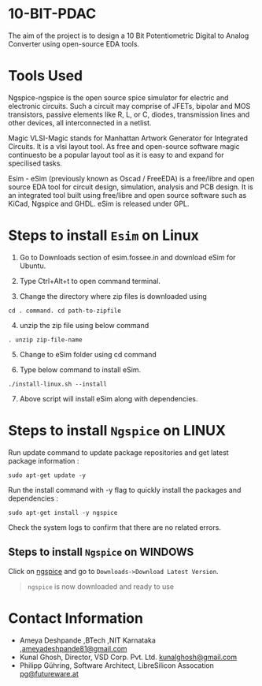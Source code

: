 # 10-BIT-PDAC
The aim of the project is to design a 10 Bit Potentiometric Digital to Analog Converter using open-source EDA tools.

# Tools Used

Ngspice-ngspice is the open source spice simulator for electric and electronic circuits. Such a circuit may comprise of JFETs, bipolar and MOS transistors, passive elements like R, L, or C, diodes, transmission lines and other devices, all interconnected in a netlist.

Magic VLSI-Magic stands for Manhattan Artwork Generator for Integrated Circuits. It is a vlsi layout tool. As free and open-source software magic continuesto be a popular layout tool as it is easy to and expand for specilised tasks.

Esim - eSim (previously known as Oscad / FreeEDA) is a free/libre and open source EDA tool for circuit design, simulation, analysis and PCB design. It is an integrated tool built using free/libre and open source software such as KiCad, Ngspice and GHDL. eSim is released under GPL.

# Steps to install ```Esim``` on Linux
1. Go to Downloads section of esim.fossee.in and download eSim for Ubuntu.

2. Type Ctrl+Alt+t to open command terminal.

3. Change the directory where zip files is downloaded using 
```
cd . command. cd path-to-zipfile
```

4. unzip the zip file using below command
```
. unzip zip-file-name
```

5. Change to eSim folder using cd command

6. Type below command to install eSim. 
```
./install-linux.sh --install
```

7. Above script will install eSim along with dependencies.
# Steps to install ```Ngspice``` on LINUX
Run update command to update package repositories and get latest package information :
``` 
sudo apt-get update -y
``` 
Run the install command with -y flag to quickly install the packages and dependencies :
``` 
sudo apt-get install -y ngspice
``` 
Check the system logs to confirm that there are no related errors.

## Steps to install ```Ngspice``` on WINDOWS

Click on [ngspice](http://ngspice.sourceforge.net/download.html) and go to ```Downloads->Download Latest Version```.

> ```ngspice``` is now downloaded and ready to use

# Contact Information
- Ameya Deshpande ,BTech ,NIT Karnataka ,ameyadeshpande81@gmail.com
- Kunal Ghosh, Director, VSD Corp. Pvt. Ltd. kunalghosh@gmail.com
- Philipp Gühring, Software Architect, LibreSilicon Assocation pg@futureware.at
